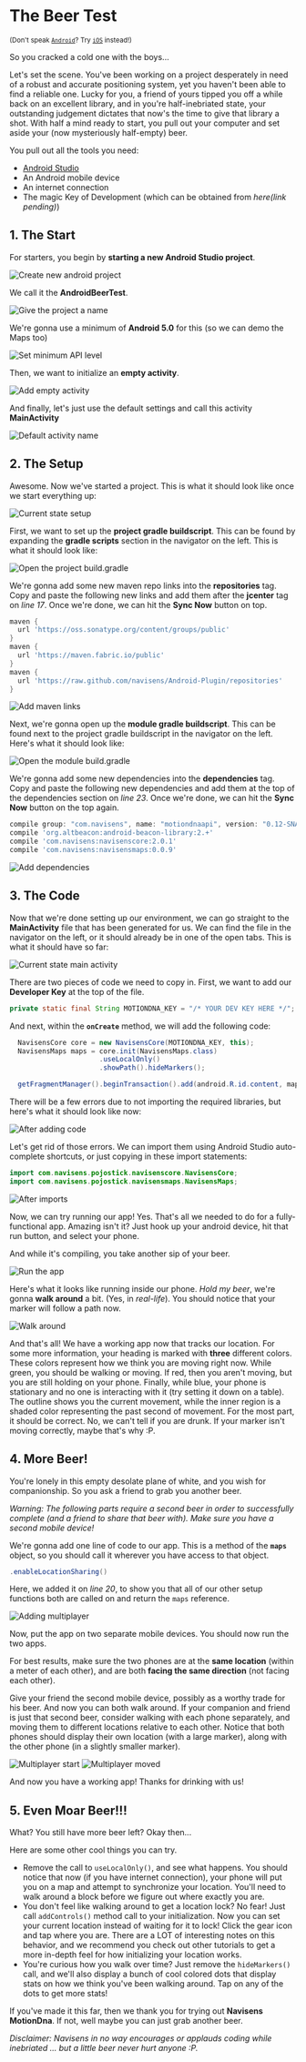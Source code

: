 # The Beer Test

<sup>(Don't speak [`Android`](BEER.Android.md)? Try [`iOS`](BEER.iOS.md) instead!)</sup>

So you cracked a cold one with the boys...

Let's set the scene. You've been working on a project desperately in need of a robust and accurate positioning system, yet you haven't been able to find a reliable one. Lucky for you, a friend of yours tipped you off a while back on an excellent library, and in you're half-inebriated state, your outstanding judgement dictates that now's the time to give that library a shot. With half a mind ready to start, you pull out your computer and set aside your (now mysteriously half-empty) beer.

You pull out all the tools you need:
* [Android Studio](https://developer.android.com/studio/index.html)
* An Android mobile device
* An internet connection
* The magic Key of Development (which can be obtained from *here(link pending)*)

## 1. The Start

For starters, you begin by **starting a new Android Studio project**.

![Create new android project](https://github.com/navisens/NaviDocs/blob/resources/Images/1.1.png)

We call it the **AndroidBeerTest**.

![Give the project a name](https://github.com/navisens/NaviDocs/blob/resources/Images/1.2.png)

We're gonna use a minimum of **Android 5.0** for this (so we can demo the Maps too)

![Set minimum API level](https://github.com/navisens/NaviDocs/blob/resources/Images/1.3.png)

Then, we want to initialize an **empty activity**.

![Add empty activity](https://github.com/navisens/NaviDocs/blob/resources/Images/1.4.png)

And finally, let's just use the default settings and call this activity **MainActivity**

![Default activity name](https://github.com/navisens/NaviDocs/blob/resources/Images/1.5.png)

## 2. The Setup

Awesome. Now we've started a project. This is what it should look like once we start everything up:

![Current state setup](https://github.com/navisens/NaviDocs/blob/resources/Images/2.1.png)

First, we want to set up the **project gradle buildscript**. This can be found by expanding the **gradle scripts** section in the navigator on the left. This is what it should look like:

![Open the project build.gradle](https://github.com/navisens/NaviDocs/blob/resources/Images/2.2.png)

We're gonna add some new maven repo links into the **repositories** tag. Copy and paste the following new links and add them after the **jcenter** tag on *line 17*. Once we're done, we can hit the **Sync Now** button on top.

```gradle
maven {
  url 'https://oss.sonatype.org/content/groups/public'
}
maven {
  url 'https://maven.fabric.io/public'
}
maven {
  url 'https://raw.github.com/navisens/Android-Plugin/repositories'
}
```

![Add maven links](https://github.com/navisens/NaviDocs/blob/resources/Images/2.3.png)

Next, we're gonna open up the **module gradle buildscript**. This can be found next to the project gradle buildscript in the navigator on the left. Here's what it should look like:

![Open the module build.gradle](https://github.com/navisens/NaviDocs/blob/resources/Images/2.4.png)

We're gonna add some new dependencies into the **dependencies** tag. Copy and paste the following new dependencies and add them at the top of the dependencies section on *line 23*. Once we're done, we can hit the **Sync Now** button on the top again.

```gradle
compile group: "com.navisens", name: "motiondnaapi", version: "0.12-SNAPSHOT", changing: true
compile 'org.altbeacon:android-beacon-library:2.+'
compile 'com.navisens:navisenscore:2.0.1'
compile 'com.navisens:navisensmaps:0.0.9'
```

![Add dependencies](https://github.com/navisens/NaviDocs/blob/resources/Images/2.5.png)

## 3. The Code

Now that we're done setting up our environment, we can go straight to the **MainActivity** file that has been generated for us. We can find the file in the navigator on the left, or it should already be in one of the open tabs. This is what it should have so far:

![Current state main activity](https://github.com/navisens/NaviDocs/blob/resources/Images/3.1.png)

There are two pieces of code we need to copy in. First, we want to add our **Developer Key** at the top of the file.

```java
private static final String MOTIONDNA_KEY = "/* YOUR DEV KEY HERE */";
```

And next, within the **`onCreate`** method, we will add the following code:

```java
  NavisensCore core = new NavisensCore(MOTIONDNA_KEY, this);
  NavisensMaps maps = core.init(NavisensMaps.class)
                      .useLocalOnly()
                      .showPath().hideMarkers();

  getFragmentManager().beginTransaction().add(android.R.id.content, maps).commit();
```

There will be a few errors due to not importing the required libraries, but here's what it should look like now:

![After adding code](https://github.com/navisens/NaviDocs/blob/resources/Images/3.2.png)

Let's get rid of those errors. We can import them using Android Studio auto-complete shortcuts, or just copying in these import statements:

```java
import com.navisens.pojostick.navisenscore.NavisensCore;
import com.navisens.pojostick.navisensmaps.NavisensMaps;
```

![After imports](https://github.com/navisens/NaviDocs/blob/resources/Images/3.3.png)

Now, we can try running our app! Yes. That's all we needed to do for a fully-functional app. Amazing isn't it? Just hook up your android device, hit that run button, and select your phone.

And while it's compiling, you take another sip of your beer.

![Run the app](https://github.com/navisens/NaviDocs/blob/resources/Images/3.4.png)

Here's what it looks like running inside our phone. *Hold my beer*, we're gonna **walk around** a bit. (Yes, in *real-life*). You should notice that your marker will follow a path now.

![Walk around](https://github.com/navisens/NaviDocs/blob/resources/Images/3.5.png)

And that's all! We have a working app now that tracks our location. For some more information, your heading is marked with **three** different colors. These colors represent how we think you are moving right now. While green, you should be walking or moving. If red, then you aren't moving, but you are still holding on your phone. Finally, while blue, your phone is stationary and no one is interacting with it (try setting it down on a table). The outline shows you the current movement, while the inner region is a shaded color representing the past second of movement. For the most part, it should be correct. No, we can't tell if you are drunk. If your marker isn't moving correctly, maybe that's why :P.

## 4. More Beer!

You're lonely in this empty desolate plane of white, and you wish for companionship. So you ask a friend to grab you another beer.

*Warning: The following parts require a second beer in order to successfully complete (and a friend to share that beer with). Make sure you have a second mobile device!*

We're gonna add one line of code to our app. This is a method of the **`maps`** object, so you should call it wherever you have access to that object.

```java
.enableLocationSharing()
```

Here, we added it on *line 20*, to show you that all of our other setup functions both are called on and return the `maps` reference.

![Adding multiplayer](https://github.com/navisens/NaviDocs/blob/resources/Images/4.1.png)

Now, put the app on two separate mobile devices. You should now run the two apps.

For best results, make sure the two phones are at the **same location** (within a meter of each other), and are both **facing the same direction** (not facing each other).

Give your friend the second mobile device, possibly as a worthy trade for his beer. And now you can both walk around. If your companion and friend is just that second beer, consider walking with each phone separately, and moving them to different locations relative to each other. Notice that both phones should display their own location (with a large marker), along with the other phone (in a slightly smaller marker).

![Multiplayer start](https://github.com/navisens/NaviDocs/blob/resources/Images/4.2.png) ![Multiplayer moved](https://github.com/navisens/NaviDocs/blob/resources/Images/4.3.png)

And now you have a working app! Thanks for drinking with us!

## 5. Even Moar Beer!!!

What? You still have more beer left? Okay then...

Here are some other cool things you can try.

* Remove the call to `useLocalOnly()`, and see what happens. You should notice that now (if you have internet connection), your phone will put you on a map and attempt to synchronize your location. You'll need to walk around a block before we figure out where exactly you are.
* You don't feel like walking around to get a location lock? No fear! Just call `addControls()` method call to your initialization. Now you can set your current location instead of waiting for it to lock! Click the gear icon and tap where you are. There are a LOT of interesting notes on this behavior, and we recommend you check out other tutorials to get a more in-depth feel for how initializing your location works.
* You're curious how you walk over time? Just remove the `hideMarkers()` call, and we'll also display a bunch of cool colored dots that display stats on how we think you've been walking around. Tap on any of the dots to get more stats!

If you've made it this far, then we thank you for trying out **Navisens MotionDna**. If not, well maybe you can just grab another beer.

*Disclaimer: Navisens in no way encourages or applauds coding while inebriated ... but a little beer never hurt anyone :P.*

